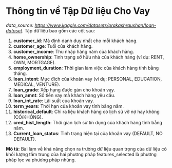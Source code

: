 # Thông tin về Tập Dữ liệu Cho Vay
*data_source: https://www.kaggle.com/datasets/prakashraushan/loan-dataset*.
Tập dữ liệu bao gồm các cột sau:

1. **customer_id**: Mã định danh duy nhất cho mỗi khách hàng.
2. **customer_age**: Tuổi của khách hàng.
3. **customer_income**: Thu nhập hàng năm của khách hàng.
4. **home_ownership**: Tình trạng sở hữu nhà của khách hàng (ví dụ: RENT, OWN, MORTGAGE).
5. **employment_duration**: Thời gian làm việc của khách hàng tính bằng tháng.
6. **loan_intent**: Mục đích của khoản vay (ví dụ: PERSONAL, EDUCATION, MEDICAL, VENTURE).
7. **loan_grade**: Xếp hạng được gán cho khoản vay.
8. **loan_amnt**: Số tiền vay mà khách hàng yêu cầu.
9. **loan_int_rate**: Lãi suất của khoản vay.
10. **term_years**: Thời hạn của khoản vay tính bằng năm.
11. **historical_default**: Chỉ ra liệu khách hàng có lịch sử vỡ nợ hay không (CÓ/KHÔNG).
12. **cred_hist_length**: Thời gian lịch sử tín dụng của khách hàng tính bằng năm.
13. **Current_loan_status**: Tình trạng hiện tại của khoản vay (DEFAULT, NO DEFAULT).

**Mô tả:**
Bài làm về khả năng chọn ra trường dữ liệu quan trọng của dữ liệu có khối lượng tầm trung
của hai phương pháp features_selected là phương pháp lọc và phương pháp nhúng.
